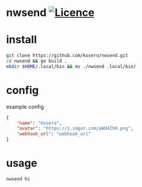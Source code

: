 # nwsend [![Licence](https://img.shields.io/badge/License-BSD-red.svg)](LICENSE)

# install
```bash
git clone https://github.com/kosero/nwsend.git
cd nwsend && go build .
mkdir $HOME/.local/bin && mv ./nwsend .local/bin/
```

# config
example config
```json
{
    "name": "kosero",
    "avatar": "https://i.imgur.com/aWU4IhH.png",
    "webhook_url": "webhook_url"
}
```

# usage
```bash
nwsend hi
```

